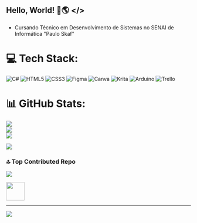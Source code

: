 ## Hello, World! 👋🌎 </> 

- Cursando Técnico em Desenvolvimento de Sistemas no SENAI de Informática "Paulo Skaf"

# 💻 Tech Stack:
![C#](https://img.shields.io/badge/c%23-%23239120.svg?style=for-the-badge&logo=c-sharp&logoColor=white) ![HTML5](https://img.shields.io/badge/html5-%23E34F26.svg?style=for-the-badge&logo=html5&logoColor=white) ![CSS3](https://img.shields.io/badge/css3-%231572B6.svg?style=for-the-badge&logo=css3&logoColor=white) 	![Figma](https://img.shields.io/badge/figma-%23F24E1E.svg?style=for-the-badge&logo=figma&logoColor=white) ![Canva](https://img.shields.io/badge/Canva-%2300C4CC.svg?style=for-the-badge&logo=Canva&logoColor=white) ![Krita](https://img.shields.io/badge/Krita-203759?style=for-the-badge&logo=krita&logoColor=EEF37B) ![Arduino](https://img.shields.io/badge/-Arduino-00979D?style=for-the-badge&logo=Arduino&logoColor=white) ![Trello](https://img.shields.io/badge/Trello-%23026AA7.svg?style=for-the-badge&logo=Trello&logoColor=white)
# 📊 GitHub Stats:
![](https://github-readme-stats.vercel.app/api?username=ViniciusPorcionato&theme=blueberry&hide_border=true&include_all_commits=false&count_private=false)<br/>
![](https://github-readme-streak-stats.herokuapp.com/?user=ViniciusPorcionato&theme=blueberry&hide_border=true)<br/>
![](https://github-readme-stats.vercel.app/api/top-langs/?username=ViniciusPorcionato&theme=blueberry&hide_border=true&include_all_commits=false&count_private=false&layout=compact)

![](https://quotes-github-readme.vercel.app/api?type=horizontal&theme=tokyonight)

### 🔝 Top Contributed Repo
![](https://github-contributor-stats.vercel.app/api?username=ViniciusPorcionato&limit=5&theme=dark&combine_all_yearly_contributions=true)

<img src="https://icon-library.com/images/dev-icon/dev-icon-8.jpg" width="50px"/>

---
[![](https://visitcount.itsvg.in/api?id=ViniciusPorcionato&icon=0&color=0)](https://visitcount.itsvg.in)

<!-- Proudly created with GPRM ( https://gprm.itsvg.in ) -->


